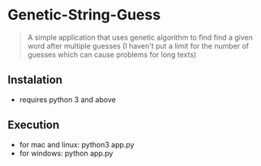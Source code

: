 # Genetic-String-Guess
> A simple application that uses genetic algorithm to find find a given word after multiple guesses (I haven't put a limit for the number of guesses which can cause problems for long texts)

## Instalation
* requires python 3 and above

## Execution
* for mac and linux: python3 app.py
* for windows: python app.py

